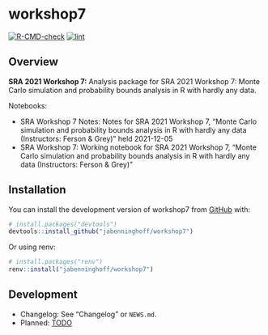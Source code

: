 
<!-- README.md is generated from README.Rmd. Please edit that file -->

# workshop7

<!-- badges: start -->

[![R-CMD-check](https://github.com/jabenninghoff/workshop7/workflows/R-CMD-check/badge.svg)](https://github.com/jabenninghoff/workshop7/actions)
[![lint](https://github.com/jabenninghoff/workshop7/workflows/lint/badge.svg)](https://github.com/jabenninghoff/workshop7/actions)
<!-- badges: end -->

## Overview

**SRA 2021 Workshop 7:** Analysis package for SRA 2021 Workshop 7: Monte
Carlo simulation and probability bounds analysis in R with hardly any
data.

Notebooks:

-   SRA Workshop 7 Notes: Notes for SRA 2021 Workshop 7, “Monte Carlo
    simulation and probability bounds analysis in R with hardly any data
    (Instructors: Ferson & Grey)” held 2021-12-05
-   SRA Workshop 7: Working notebook for SRA 2021 Workshop 7, “Monte
    Carlo simulation and probability bounds analysis in R with hardly
    any data (Instructors: Ferson & Grey)”

## Installation

You can install the development version of workshop7 from
[GitHub](https://github.com/) with:

``` r
# install.packages("devtools")
devtools::install_github("jabenninghoff/workshop7")
```

Or using renv:

``` r
# install.packages("renv")
renv::install("jabenninghoff/workshop7")
```

## Development

-   Changelog: See “Changelog” or `NEWS.md`.
-   Planned: [TODO](TODO.md)
